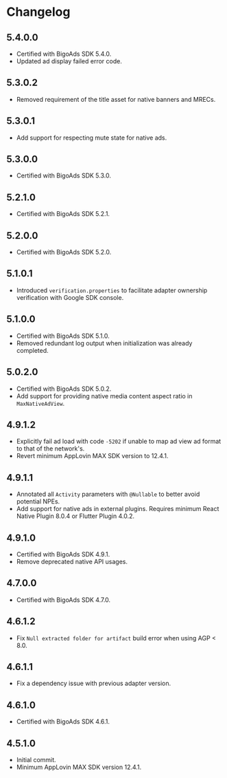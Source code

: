 # Changelog

## 5.4.0.0
* Certified with BigoAds SDK 5.4.0.
* Updated ad display failed error code.

## 5.3.0.2
* Removed requirement of the title asset for native banners and MRECs.

## 5.3.0.1
* Add support for respecting mute state for native ads.

## 5.3.0.0
* Certified with BigoAds SDK 5.3.0.

## 5.2.1.0
* Certified with BigoAds SDK 5.2.1.

## 5.2.0.0
* Certified with BigoAds SDK 5.2.0.

## 5.1.0.1
* Introduced `verification.properties` to facilitate adapter ownership verification with Google SDK console.

## 5.1.0.0
* Certified with BigoAds SDK 5.1.0.
* Removed redundant log output when initialization was already completed.

## 5.0.2.0
* Certified with BigoAds SDK 5.0.2.
* Add support for providing native media content aspect ratio in `MaxNativeAdView`.

## 4.9.1.2
* Explicitly fail ad load with code `-5202` if unable to map ad view ad format to that of the network's.
* Revert minimum AppLovin MAX SDK version to 12.4.1.

## 4.9.1.1
* Annotated all `Activity` parameters with `@Nullable` to better avoid potential NPEs.
* Add support for native ads in external plugins. Requires minimum React Native Plugin 8.0.4 or Flutter Plugin 4.0.2.

## 4.9.1.0
* Certified with BigoAds SDK 4.9.1.
* Remove deprecated native API usages.

## 4.7.0.0
* Certified with BigoAds SDK 4.7.0.

## 4.6.1.2
* Fix `Null extracted folder for artifact` build error when using AGP < 8.0.

## 4.6.1.1
* Fix a dependency issue with previous adapter version.

## 4.6.1.0
* Certified with BigoAds SDK 4.6.1.

## 4.5.1.0
* Initial commit.
* Minimum AppLovin MAX SDK version 12.4.1.
